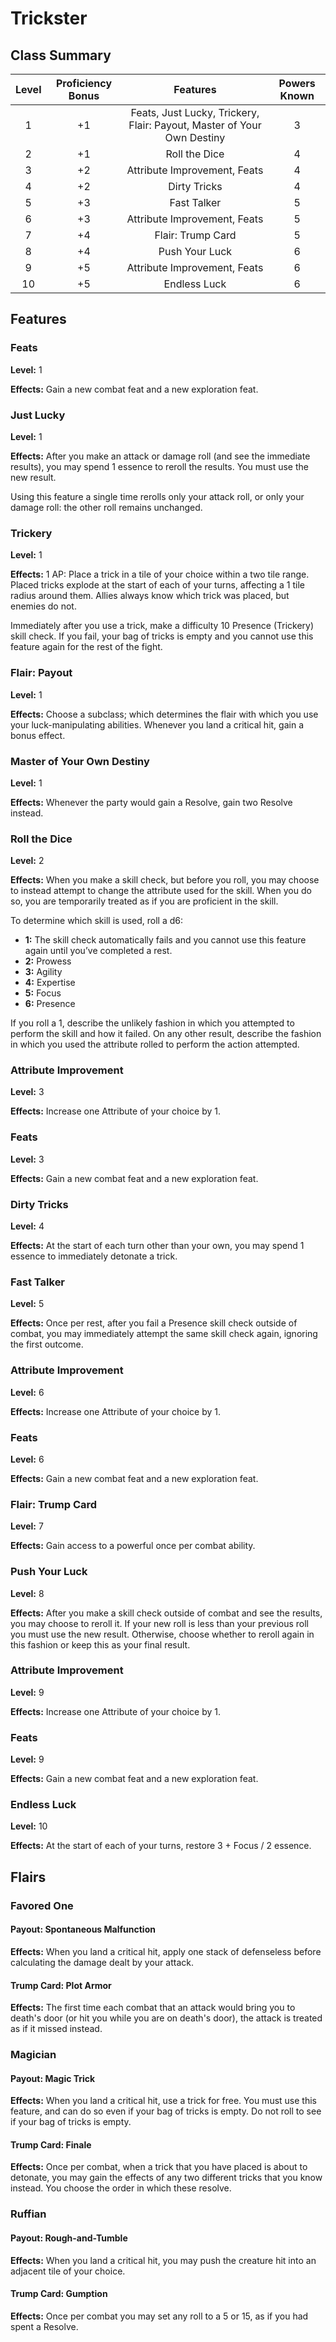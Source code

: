 # Trickster

## Class Summary

| Level | Proficiency Bonus |                                Features                                | Powers Known |
| :---: | :---------------: | :--------------------------------------------------------------------: | :----------: |
|   1   |        +1         | Feats, Just Lucky, Trickery, Flair: Payout, Master of Your Own Destiny |      3       |
|   2   |        +1         |                             Roll the Dice                              |      4       |
|   3   |        +2         |                      Attribute Improvement, Feats                      |      4       |
|   4   |        +2         |                              Dirty Tricks                              |      4       |
|   5   |        +3         |                              Fast Talker                               |      5       |
|   6   |        +3         |                      Attribute Improvement, Feats                      |      5       |
|   7   |        +4         |                           Flair: Trump Card                            |      5       |
|   8   |        +4         |                             Push Your Luck                             |      6       |
|   9   |        +5         |                      Attribute Improvement, Feats                      |      6       |
|  10   |        +5         |                              Endless Luck                              |      6       |

## Features

### Feats

**Level:** 1

**Effects:** Gain a new combat feat and a new exploration feat.

### Just Lucky

**Level:** 1

**Effects:** After you make an attack or damage roll (and see the immediate results), you may spend 1 essence to reroll the results. You must use the new result.

Using this feature a single time rerolls only your attack roll, or only your damage roll: the other roll remains unchanged.

### Trickery

**Level:** 1

**Effects:** 1 AP: Place a trick in a tile of your choice within a two tile range. Placed tricks explode at the start of each of your turns, affecting a 1 tile radius around them. Allies always know which trick was placed, but enemies do not.

Immediately after you use a trick, make a difficulty 10 Presence (Trickery) skill check. If you fail, your bag of tricks is empty and you cannot use this feature again for the rest of the fight.

### Flair: Payout

**Level:** 1

**Effects:** Choose a subclass; which determines the flair with which you use your luck-manipulating abilities. Whenever you land a critical hit, gain a bonus effect.

### Master of Your Own Destiny

**Level:** 1

**Effects:** Whenever the party would gain a Resolve, gain two Resolve instead.

### Roll the Dice

**Level:** 2

**Effects:** When you make a skill check, but before you roll, you may choose to instead attempt to change the attribute used for the skill. When you do so, you are temporarily treated as if you are proficient in the skill.

To determine which skill is used, roll a d6:

* **1:** The skill check automatically fails and you cannot use this feature again until you’ve completed a rest.
* **2:** Prowess
* **3:** Agility
* **4:** Expertise
* **5:** Focus
* **6:** Presence

If you roll a 1, describe the unlikely fashion in which you attempted to perform the skill and how it failed. On any other result, describe the fashion in which you used the attribute rolled to perform the action attempted.

### Attribute Improvement

**Level:** 3

**Effects:** Increase one Attribute of your choice by 1.

### Feats

**Level:** 3

**Effects:** Gain a new combat feat and a new exploration feat.

### Dirty Tricks

**Level:** 4

**Effects:** At the start of each turn other than your own, you may spend 1 essence to immediately detonate a trick.

### Fast Talker

**Level:** 5

**Effects:** Once per rest, after you fail a Presence skill check outside of combat, you may immediately attempt the same skill check again, ignoring the first outcome.

### Attribute Improvement

**Level:** 6

**Effects:** Increase one Attribute of your choice by 1.

### Feats

**Level:** 6

**Effects:** Gain a new combat feat and a new exploration feat.

### Flair: Trump Card

**Level:** 7

**Effects:** Gain access to a powerful once per combat ability.

### Push Your Luck

**Level:** 8

**Effects:** After you make a skill check outside of combat and see the results, you may choose to reroll it. If your new roll is less than your previous roll you must use the new result. Otherwise, choose whether to reroll again in this fashion or keep this as your final result.

### Attribute Improvement

**Level:** 9

**Effects:** Increase one Attribute of your choice by 1.

### Feats

**Level:** 9

**Effects:** Gain a new combat feat and a new exploration feat.

### Endless Luck

**Level:** 10

**Effects:** At the start of each of your turns, restore 3 + Focus / 2 essence.

## Flairs

### Favored One

#### Payout: Spontaneous Malfunction

**Effects:** When you land a critical hit, apply one stack of defenseless before calculating the damage dealt by your attack.

#### Trump Card: Plot Armor

**Effects:** The first time each combat that an attack would bring you to death's door (or hit you while you are on death's door), the attack is treated as if it missed instead.

### Magician

#### Payout: Magic Trick

**Effects:** When you land a critical hit, use a trick for free.
You must use this feature, and can do so even if your bag of tricks is empty.
Do not roll to see if your bag of tricks is empty.

#### Trump Card: Finale

**Effects:** Once per combat, when a trick that you have placed is about to detonate, you may gain the effects of any two different tricks that you know instead. You choose the order in which these resolve.

### Ruffian

#### Payout: Rough-and-Tumble

**Effects:** When you land a critical hit, you may push the creature hit into an adjacent tile of your choice.

#### Trump Card: Gumption

**Effects:** Once per combat you may set any roll to a 5 or 15, as if you had spent a Resolve.
